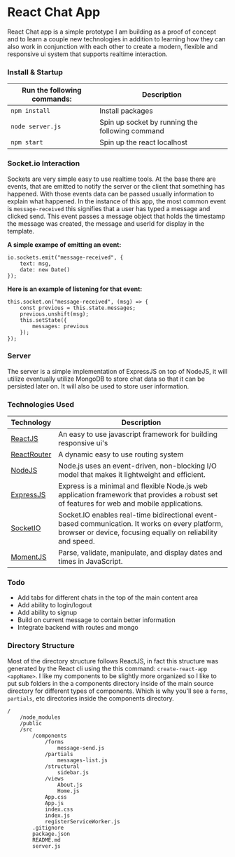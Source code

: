 # React Chat App
React Chat app is a simple prototype I am building as a proof of concept and to learn a couple new technologies in addition to learning how they can also work in conjunction with each other to create a modern, flexible and responsive ui system that supports realtime interaction.

### Install & Startup

| Run the following commands:   | Description                                       |
|-------------------------------|---------------------------------------------------|
| `npm install`                 | Install packages                                  |
| `node server.js`              | Spin up socket by running the following command   |
| `npm start`                   | Spin up the react localhost                       |

### Socket.io Interaction
Sockets are very simple easy to use realtime tools. At the base there are events, that are emitted to notify the server or the client that something has happened. With those events data can be passed usually information to explain what happened. In the instance of this app, the most common event is `message-received` this signifies that a user has typed a message and clicked send. This event passes a message object that holds the timestamp the message was created, the message and userId for display in the template.

**A simple exampe of emitting an event:**
```
io.sockets.emit("message-received", {
    text: msg,
    date: new Date()
});
```

**Here is an example of listening for that event:**
```
this.socket.on("message-received", (msg) => {
    const previous = this.state.messages;
    previous.unshift(msg);
    this.setState({
        messages: previous
    });
});
```

### Server
The server is a simple implementation of ExpressJS on top of NodeJS, it will utilize eventually utilize MongoDB to store chat data so that it can be persisted later on. It will also be used to store user information.

### Technologies Used

| Technology | Description |
|------------|-------------|
| [ReactJS][react-site] | An easy to use javascript framework for building responsive ui's |
| [ReactRouter][react-router-site] | A dynamic easy to use routing system |
| [NodeJS][node-site] | Node.js uses an event-driven, non-blocking I/O model that makes it lightweight and efficient. |
| [ExpressJS][express-site] | Express is a minimal and flexible Node.js web application framework that provides a robust set of features for web and mobile applications. |
| [SocketIO][socket-site] | Socket.IO enables real-time bidirectional event-based communication. It works on every platform, browser or device, focusing equally on reliability and speed. |
| [MomentJS][moment-site] | Parse, validate, manipulate, and display dates and times in JavaScript. |

### Todo
- Add tabs for different chats in the top of the main content area
- Add ability to login/logout
- Add ability to signup
- Build on current message to contain better information
- Integrate backend with routes and mongo

### Directory Structure
Most of the directory structure follows ReactJS, in fact this structure was generated by the React cli using the this command: `create-react-app <appName>`. I like my components to be slightly more organized so I like to put sub folders in the a components directory inside of the main source directory for different types of components. Which is why you'll see a `forms`, `partials`, etc directories inside the components directory.

```
/
    /node_modules
    /public
    /src
        /components
            /forms
                message-send.js
            /partials
                messages-list.js
            /structural
                sidebar.js
            /views
                About.js
                Home.js
            App.css
            App.js
            index.css
            index.js
            registerServiceWorker.js
        .gitignore
        package.json
        README.md
        server.js

```

[react-site]: <https://reactjs.org/>
[react-router-site]: <https://reacttraining.com/react-router/web/guides/philosophy>
[node-site]: <https://nodejs.org/en/>
[express-site]: <https://expressjs.com/>
[socket-site]: <https://socket.io/>
[moment-site]: <https://momentjs.com/>